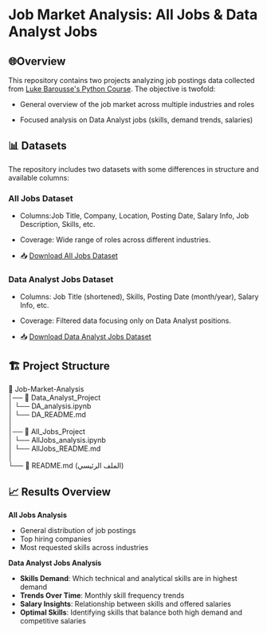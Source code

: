 # Job Market Analysis: All Jobs & Data Analyst Jobs
## 🌐Overview

This repository contains two projects analyzing job postings data collected from [Luke Barousse's Python Course](https://lukebarousse.com/python).
The objective is twofold:

- General overview of the job market across multiple industries and roles

- Focused analysis on Data Analyst jobs (skills, demand trends, salaries)

## 📊 Datasets

The repository includes two datasets with some differences in structure and available columns:

### All Jobs Dataset

- Columns:Job Title, Company, Location, Posting Date, Salary Info, Job Description, Skills, etc.

- Coverage: Wide range of roles across different industries.
  
- 📥 [Download All Jobs Dataset](https://drive.google.com/file/d/1JoCOBnK9bxvmWyoXG5ooRfFnAHGbpWY1/view?usp=sharing)

### Data Analyst Jobs Dataset

- Columns: Job Title (shortened), Skills, Posting Date (month/year), Salary Info, etc.

- Coverage: Filtered data focusing only on Data Analyst positions.

- 📥 [Download Data Analyst Jobs Dataset](https://drive.google.com/file/d/1-ws39ASmW909hysyFYA1iQoCi9Rojjq8/view?usp=sharing)

## 🏗 Project Structure
📂 Job-Market-Analysis  
│── 📁 Data_Analyst_Project  
│   └── DA_analysis.ipynb  
│   └── DA_README.md  
│  
│── 📁 All_Jobs_Project  
│   └── AllJobs_analysis.ipynb  
│   └── AllJobs_README.md  
│  
└── 📄 README.md  (الملف الرئيسي)


## 📈 Results Overview

**All Jobs Analysis**
- General distribution of job postings  
- Top hiring companies  
- Most requested skills across industries  

**Data Analyst Jobs Analysis**
- **Skills Demand**: Which technical and analytical skills are in highest demand  
- **Trends Over Time**: Monthly skill frequency trends  
- **Salary Insights**: Relationship between skills and offered salaries  
- **Optimal Skills**: Identifying skills that balance both high demand and competitive salaries  



